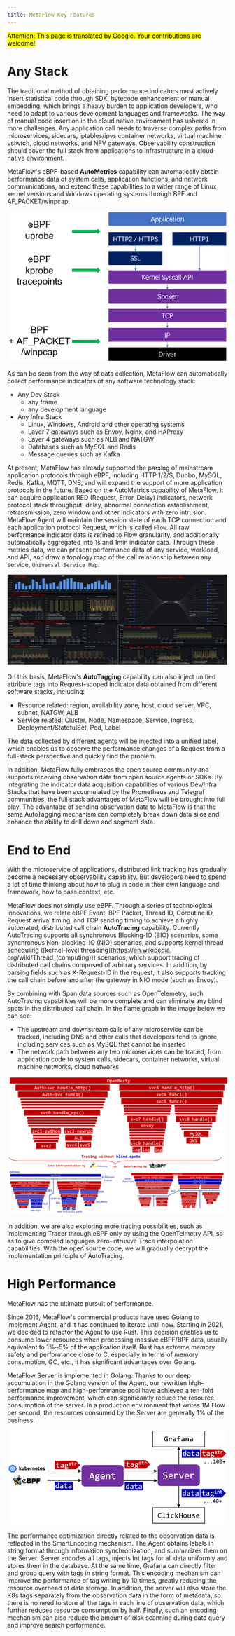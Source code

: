 ```yaml
---
title: MetaFlow Key Features
---
```


<mark>Attention: This page is translated by Google. Your contributions are welcome!</mark>

# Any Stack

The traditional method of obtaining performance indicators must actively insert statistical code through SDK, bytecode enhancement or manual embedding, which brings a heavy burden to application developers, who need to adapt to various development languages and frameworks. The way of manual code insertion in the cloud native environment has ushered in more challenges. Any application call needs to traverse complex paths from microservices, sidecars, iptables/ipvs container networks, virtual machine vsiwtch, cloud networks, and NFV gateways. Observability construction should cover the full stack from applications to infrastructure in a cloud-native environment.

MetaFlow's eBPF-based **AutoMetrics** capability can automatically obtain performance data of system calls, application functions, and network communications, and extend these capabilities to a wider range of Linux kernel versions and Windows operating systems through BPF and AF\_PACKET/winpcap.

![Agent Tap Point](./imgs/metaflow-agent-tap-point.png)

As can be seen from the way of data collection, MetaFlow can automatically collect performance indicators of any software technology stack:
- Any Dev Stack
  - any frame
  - any development language
- Any Infra Stack
  - Linux, Windows, Android and other operating systems
  - Layer 7 gateways such as Envoy, Nginx, and HAProxy
  - Layer 4 gateways such as NLB and NATGW
  - Databases such as MySQL and Redis
  - Message queues such as Kafka

At present, MetaFlow has already supported the parsing of mainstream application protocols through eBPF, including HTTP 1/2/S, Dubbo, MySQL, Redis, Kafka, MQTT, DNS, and will expand the support of more application protocols in the future. Based on the AutoMetrics capability of MetaFlow, it can acquire application RED (Request, Error, Delay) indicators, network protocol stack throughput, delay, abnormal connection establishment, retransmission, zero window and other indicators with zero intrusion. MetaFlow Agent will maintain the session state of each TCP connection and each application protocol Request, which is called `Flow`. All raw performance indicator data is refined to Flow granularity, and additionally automatically aggregated into 1s and 1min indicator data. Through these metrics data, we can present performance data of any service, workload, and API, and draw a topology map of the call relationship between any service, `Universal Service Map`.

![Universal Service Map](./imgs/universal-service-map.png)

On this basis, MetaFlow's **AutoTagging** capability can also inject unified attribute tags into Request-scoped indicator data obtained from different software stacks, including:
- Resource related: region, availability zone, host, cloud server, VPC, subnet, NATGW, ALB
- Service related: Cluster, Node, Namespace, Service, Ingress, Deployment/StatefulSet, Pod, Label

The data collected by different agents will be injected into a unified label, which enables us to observe the performance changes of a Request from a full-stack perspective and quickly find the problem.

In addition, MetaFlow fully embraces the open source community and supports receiving observation data from open source agents or SDKs. By integrating the indicator data acquisition capabilities of various Dev/Infra Stacks that have been accumulated by the Prometheus and Telegraf communities, the full stack advantages of MetaFlow will be brought into full play. The advantage of sending observation data to MetaFlow is that the same AutoTagging mechanism can completely break down data silos and enhance the ability to drill down and segment data.

# End to End

With the microservice of applications, distributed link tracking has gradually become a necessary observability capability. But developers need to spend a lot of time thinking about how to plug in code in their own language and framework, how to pass context, etc.

MetaFlow does not simply use eBPF. Through a series of technological innovations, we relate eBPF Event, BPF Packet, Thread ID, Coroutine ID, Request arrival timing, and TCP sending timing to achieve a highly automated, distributed call chain **AutoTracing** capability. Currently AutoTracing supports all synchronous Blocking-IO (BIO) scenarios, some synchronous Non-blocking-IO (NIO) scenarios, and supports kernel thread scheduling ([kernel-level threading](https://en.wikipedia. org/wiki/Thread_(computing))) scenarios, which support tracing of distributed call chains composed of arbitrary services. In addition, by parsing fields such as X-Request-ID in the request, it also supports tracking the call chain before and after the gateway in NIO mode (such as Envoy).

By combining with Span data sources such as OpenTelemetry, such AutoTracing capabilities will be more complete and can eliminate any blind spots in the distributed call chain. In the flame graph in the image below we can see:
- The upstream and downstream calls of any microservice can be tracked, including DNS and other calls that developers tend to ignore, including services such as MySQL that cannot be inserted
- The network path between any two microservices can be traced, from application code to system calls, sidecars, container networks, virtual machine networks, cloud networks

![Tracing without blind spots](./imgs/tracing-without-blind-spots.png)

In addition, we are also exploring more tracing possibilities, such as implementing Tracer through eBPF only by using the OpenTelmetry API, so as to give compiled languages zero-intrusive Trace interpolation capabilities. With the open source code, we will gradually decrypt the implementation principle of AutoTracing.

# High Performance

MetaFlow has the ultimate pursuit of performance.

Since 2016, MetaFlow's commercial products have used Golang to implement Agent, and it has continued to iterate until now. Starting in 2021, we decided to refactor the Agent to use Rust. This decision enables us to consume lower resources when processing massive eBPF/BPF data, usually equivalent to 1%~5% of the application itself. Rust has extreme memory safety and performance close to C, especially in terms of memory consumption, GC, etc., it has significant advantages over Golang.

MetaFlow Server is implemented in Golang. Thanks to our deep accumulation in the Golang version of the Agent, our rewritten high-performance map and high-performance pool have achieved a ten-fold performance improvement, which can significantly reduce the resource consumption of the server. In a production environment that writes 1M Flow per second, the resources consumed by the Server are generally 1% of the business.

![SmartEncoding](./imgs/smart-encoding.png)

The performance optimization directly related to the observation data is reflected in the SmartEncoding mechanism. The Agent obtains labels in string format through information synchronization, and summarizes them on the Server. Server encodes all tags, injects Int tags for all data uniformly and stores them in the database. At the same time, Grafana can directly filter and group query with tags in string format. This encoding mechanism can improve the performance of tag writing by 10 times, greatly reducing the resource overhead of data storage. In addition, the server will also store the K8s tags separately from the observation data in the form of metadata, so there is no need to store all the tags in each line of observation data, which further reduces resource consumption by half. Finally, such an encoding mechanism can also reduce the amount of disk scanning during data query and improve search performance.
